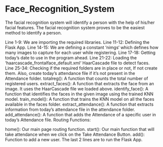 # Face_Recognition_System
The facial recognition system will identify a person with the help of his/her facial features. The facial recognition system proves to be  the easiest method to identify a person.

Line 1-9: We are importing the required libraries.
Line 11-12: Defining the Flask App.
Line 14-15: We are defining a constant ‘nimgs‘ which defines how many images to capture for each user while registering.
Line 17-18: Getting today’s date to use in the program ahead.
Line 21-22: Loading the ‘haarcascade_frontalface_default.xml‘ HaarCascade file to detect faces.
Line 25-34: Checking if the required folders are in place or not, If not create them. Also, create today’s attendance file if it’s not present in the Attendance folder.
totalreg(): A function that counts the total number of registered users.
extract_faces(): A function that extracts the face from an image. It uses the HaarCascade file we loaded above.
identify_face(): A function that identifies the faces in the given image using the trained KNN model.
train_model(): A function that trains the KNN model on all the faces available in the faces folder.
extract_attendance(): A function that extracts information from today’s attendance file in the attendance folder.
add_attendance(): A function that adds the Attendance of a specific user in today’s Attendance file.
Routing Functions:

home(): Our main page routing function.
start(): Our main function that will take attendance when we click on the Take Attendance Button.
add(): Function to add a new user.
The last 2 lines are to run the Flask App.
